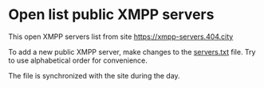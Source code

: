 

# Open list public XMPP servers

This open XMPP servers list from site https://xmpp-servers.404.city 

To add a new public  XMPP server, make changes to the [servers.txt](https://github.com/E-404/xmpp-servers/blob/master/servers.txt) file. Try to use alphabetical order for convenience. 

The file is synchronized with the site during the day.

